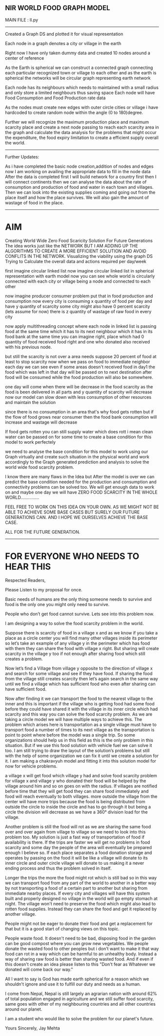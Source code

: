 NIR WORLD FOOD GRAPH MODEL
----------------------------

MAIN FILE : ll.py

----------------------------

Created a Graph DS and plotted it for visual representation

Each node in a graph denotes a city or village in the earth

Right now I have only taken dummy data and created 10 nodes around a center of reference

As the Earth is spherical we can construct a connected graph connecting each particular recognized town or village to each other
and as the earth is spherical the networks will be circular graph representing earth network

Each node has its neighbours which needs to maintained with a small radius and only store a limited neighbours thus saving space
Each node will have Food Consumption and Food Production rate data

As the nodes must create new edges with outer circle cities or village i have hardcoded to create random node within the angle (0 to 180)degree.

Further we will recognize the maximum production place and maximum scarcity place and create a next node passing to reach each scarcity area in the graph and calculate the data analysis for the problems that might occur
the expenditure, the food expiry limitation to create a efficient supply overall the world.

-----------------------------

Further Updates:

As i have completed the basic node creation,addition of nodes and edges now I am working on availing the appropriate data to fill in the node data
After the data is completed first I will build network for a country first
then I will connect continents
then we can analyse the data about the rate of consumption and production of food and water in each town and villages.
Then we can look into the existing supplies coming and going out from the place itself and how the place survives.
We will also gain the amount of wastage of food in the place.

----------------------------------

# AIM

Creating World Wide Zero Food Scaricity Solution For Future Generations
The idea works just like the NETWORK BUT I AM ADDING UP THE ALGORITHMS TO CREATE A MORE EFFICIENT SOLUTION AND AVOID CONFLITS IN THE NETWORK.
Visualizing the viability using the graph DS
Trying to Calculate the overall data and actions required per day/week

first imagine circular linked list
now imagine circular linked list in spherical representation with earth model
now you can see whole world is circularly connected with each city or village being a node and connected to each other

now imagine producer consumer problem
put that in food production and consumption
now every city is consuming x quantity of food per day and have y quantity of scarcity
some city might also have 0 percent scarcity (lets assume for now)
there is z quantity of wastage of raw food in every city

now apply multithreading concept where each node in linked list is passing food at the same time which it has to its next neighbour which it has in its food bank at the same time
you can imagine right, place which had 0 quantity of food received food right and one who donated also received with his previous node.

but still the scarcity is not over 
a area needs suppose 20 percent of food at least to stop scarcity
now when we pass on food to immediate neighbor each day we can see even if some areas doesn't received food in day1 the food which was left in that day will be passed on to next destination
after food will be consumed while the food production will also be somewhere.

one day will come when there will be decrease in the food scarcity as the food is been delivered in all parts and y quantity of scarcity will decrease now our model can slow down with less consumption of other resources and maintain the solution

since there is no consumption in an area that's why food gets rotten but if the flow of food grows near consumer then the food bank consumption will increase and wastage will decrease

If food gets rotten you can still supply water which does rott i mean clean water can be passed on for some time to create a base condition for this model to work perfectely

we need to analyse the base condition for this model to work using our Graph virtually and create such situation in the physical world and work accordingly to the Graph generated prediction and analysis to solve the world wide food scarcity problem.

I know there are many flaws in the Idea but After the model is over we can predict the base condition needed for the production and consumption and connectivity problems can be solved too. We will get enough data to work on and maybe one day we will have ZERO FOOD SCARCITY IN THE WHOLE WORLD...............

FEEL FREE TO WORK ON THIS IDEA ON YOUR OWN.
AS WE MIGHT NOT BE ABLE TO ACHIEVE SOME BASE CASES BUT SURELY OUR FUTURE GENERATIONS CAN.
AND I HOPE WE OURSELVES ACHIEVE THE BASE CASE.

ALL FOR THE FUTURE GENERATION.

---------------------------------------
# FOR EVERYONE WHO NEEDS TO HEAR THIS

Respected Readers, 
 
Please Listen to my proposal for once. 
 
Basic needs of humans are the only thing someone needs to survive and food is the only one you might 
only need to survive. 
 
People who don’t get food cannot survive. 
Lets see into this problem now. 
 
I am designing a way to solve the food scarcity problem in the world. 
 
Suppose there is scarcity of food in a village x and as we know if you take a place as a circle center you 
will find many other villages inside its perimeter so let’s take an example of any village y in the perimeter 
which has food with them they can share the food with village x right. But sharing will create scarcity in 
the village y too if not enough after sharing food which still creates a problem. 
 
Now let’s find a Village from village y opposite to the direction of village x and search for some village and
see if they have food. 
If sharing the food from the village still creates scarcity then let’s again search in the same way until we 
find a village which has sufficient food who even after sharing can have sufficient food. 
 
Now after finding it we can transport the food to the nearest village to the inner and this is important if the 
village who is getting food had some food before they could have shared it with the village in its inner 
circle which had scarcity and this way you can solve the food scarcity problem. As we are taking a circle 
model we will have multiple ways to achieve this. 
The problem which arises here is transportation as a single village must have to transport food a number 
of times to its next village as the transportation is point to point where before the model was a single trip. 
So some organizations should help us in this field as this is the only problem in this situation. But if we 
use this food solution with vehicle fuel we can solve it too. I am still trying to draw the layout of the 
solution’s problems but still with the help of some organization we can fix it until we create a solution for it.
I am making a chakravyuh model and fitting it into this solution model for now for vehicle problems. 
 
a village x will get food which village y had and solve food scarcity problem for village x and village y who 
donated their food will be helped by the village around him and so on goes on with the radius. If villages 
are notified before time that they will get food they can share food immediately and food will reach 
eventually to both villages. 
more outside the village from the center will have more trips because the food is being distributed from 
outside the circle to inside the circle and has to go through it but being a circle the division will decrease 
as we have a 360° division load for the village. 
 
Another problem is still the food will rot as we are sharing the same food over and over again from village 
to village so we need to look into this problem too. My solution is just a fast way of transportation of food if
availability is there. If the trips are faster we will get no problems in food scarcity and some day the people
of the area will eventually be prepared enough I believe so. If each place separates a food donation 
storage and operates by passing on the food it will be like a village will donate to its inner circle and outer 
circle village will donate to us making it a never ending process and thus the problem solved in itself. 
 
Longer the trips the more the food might rot which is still bad so in this way we can transport food from 
any part of the world to another in a better way by not transporting a food of a certain part to another but 
sharing from immediate nearby places. If every city and villages will have this system built and properly 
designed no village in the world will go empty stomach at night. The village won't need to preserve the 
food which might also lead to rotten food supplies. Instead they can share the food and get it replaced by 
another village. 
 
People might not be eager to donate their food and get a replacement for that but it is a good start of 
changing views on this topic. 
 
People waste food. It doesn't need to be bad, disposing food in the garden can be good compost where 
you can grow new vegetables. 
We people donate the wasted food to other peoples but i don't want to make it that way food can rot in a 
way which can be harmful to an unhealthy body. Instead a way of sharing raw food is better than sharing 
wasted food. And if even if this doesn't create an idea please listen to this "Don't fear as Whatever we 
donated will come back our way." 
 
All I want to say is God has made earth spherical for a reason which we shouldn't ignore and use it to 
fulfill our duty and needs as a human. 
 
I come from Nepal, Nepal is still largely an agrarian nation with around 62% of total population engaged in
agriculture and we still suffer food scarcity, same goes with other of my neighbouring countries and all 
other countries around our planet. 
 
I am a student who would like to solve the problem for our planet's future.
 
Yours Sincerely, 
Jay Mehta
